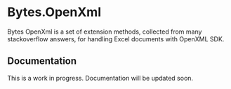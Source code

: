 # Bytes.OpenXml
Bytes OpenXml is a set of extension methods, collected from many stackoverflow answers, for handling Excel documents with OpenXML SDK.


## Documentation
This is a work in progress. Documentation will be updated soon.
